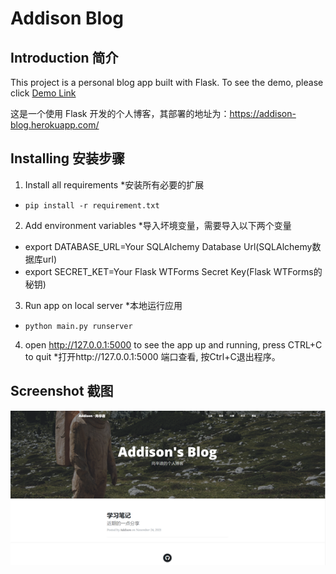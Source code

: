 # Addison Blog


## Introduction 简介
This project is a personal blog app built with Flask. To see the demo, please click <a href="https://addison-blog.herokuapp.com/" target="_blank">Demo Link</a>

这是一个使用 Flask 开发的个人博客，其部署的地址为：https://addison-blog.herokuapp.com/


## Installing 安装步骤

1. Install all requirements *安装所有必要的扩展

  - `pip install -r requirement.txt`

2. Add environment variables *导入坏境变量，需要导入以下两个变量

 - export DATABASE_URL=Your SQLAlchemy Database Url(SQLAlchemy数据库url)
 - export SECRET_KET=Your Flask WTForms Secret Key(Flask WTForms的秘钥)
3. Run app on local server *本地运行应用

  - `python main.py runserver`

4. open http://127.0.0.1:5000 to see the app up and running, press CTRL+C to quit *打开http://127.0.0.1:5000 端口查看, 按Ctrl+C退出程序。

## Screenshot 截图
<img alt="Demo" src="https://github.com/XindiShang/assets/blob/007951b6a256fbfeaea7aef01e11a87e4615aee5/blog_demo.png">
